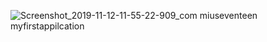 ![Screenshot_2019-11-12-11-55-22-909_com miuseventeen myfirstappilcation](https://user-images.githubusercontent.com/24388499/69528293-87750a80-0fa0-11ea-8d29-c25fb70f6583.png)
